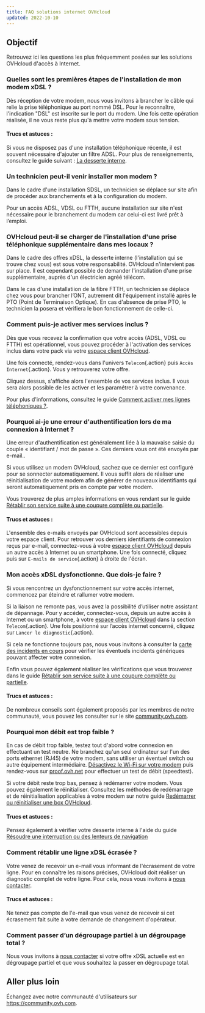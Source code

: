 ```yaml
---
title: FAQ solutions internet OVHcloud 
updated: 2022-10-10
---
```


## Objectif

Retrouvez ici les questions les plus fréquemment posées sur les solutions OVHcloud d'accès à Internet.

### Quelles sont les premières étapes de l'installation de mon modem xDSL ?

Dès réception de votre modem, nous vous invitons à brancher le câble qui relie la prise téléphonique au port nommé DSL. Pour le reconnaître, l'indication "DSL" est inscrite sur le port du modem. Une fois cette opération réalisée, il ne vous reste plus qu'à mettre votre modem sous tension. 

#### Trucs et astuces :

Si vous ne disposez pas d'une installation téléphonique récente, il est souvent nécessaire d'ajouter un filtre ADSL. Pour plus de renseignements, consultez le guide suivant : [La desserte interne](/pages/web_cloud/internet/internet_access/la_desserte_interne).

### Un technicien peut-il venir installer mon modem ?

Dans le cadre d'une installation SDSL, un technicien se déplace sur site afin de procéder aux branchements et à la configuration du modem.

Pour un accès ADSL, VDSL ou FTTH, aucune installation sur site n'est nécessaire pour le branchement du modem car celui-ci est livré prêt à l’emploi.

### OVHcloud peut-il se charger de l'installation d'une prise téléphonique supplémentaire dans mes locaux ? 

Dans le cadre des offres xDSL, la desserte interne (l'installation qui se trouve chez vous) est sous votre responsabilité. OVHcloud n'intervient pas sur place. Il est cependant possible de demander l'installation d'une prise supplémentaire, auprès d'un électricien agréé télécom.

Dans le cas d'une installatiion de la fibre FTTH, un technicien se déplace chez vous pour brancher l’ONT, autrement dit l'équipement installé après le PTO (Point de Terminaison Optique). En cas d'absence de prise PTO, le technicien la posera et vérifiera le bon fonctionnement de celle-ci.

### Comment puis-je activer mes services inclus ?

Dès que vous recevez la confirmation que votre accès (ADSL, VDSL ou FTTH) est opérationnel, vous pouvez procéder à l'activation des services inclus dans votre pack via votre [espace client OVHcloud](https://www.ovh.com/auth/?action=gotomanager&from=https://www.ovh.com/fr/&ovhSubsidiary=fr).

Une fois connecté, rendez-vous dans l'univers `Telecom`{.action} puis `Accès Internet`{.action}. Vous y retrouverez votre offre.

Cliquez dessus, s'affiche alors l'ensemble de vos services inclus. Il vous sera alors possible de les activer et les paramétrer à votre convenance.

Pour plus d'informations, consultez le guide [Comment activer mes lignes téléphoniques ?](/pages/web_cloud/internet/internet_access/comment_activer_mes_lignes_telephoniques_offre_adsl_vdsl).

### Pourquoi ai-je une erreur d'authentification lors de ma connexion à Internet ?

Une erreur d'authentification est généralement liée à la mauvaise saisie du couple « identifiant / mot de passe ». Ces derniers vous ont été envoyés par e-mail..

Si vous utilisez un modem OVHcloud, sachez que ce dernier est configuré pour se sonnecter automatiquement. Il vous suffit alors de réaliser une réinitialisation de votre modem afin de générer de nouveaux identifiants qui seront automatiquement pris en compte par votre modem.

Vous trouverez de plus amples informations en vous rendant sur le guide [Rétablir son service suite à une coupure complète ou partielle](/pages/web_cloud/internet/internet_access/interruption_de_service).

#### Trucs et astuces : 

L'ensemble des e-mails envoyés par OVHcloud sont accessibles depuis votre espace client. Pour retrouver vos derniers identifiants de connexion reçus par e-mail, connectez-vous à votre [espace client OVHcloud](https://www.ovh.com/auth/?action=gotomanager&from=https://www.ovh.com/fr/&ovhSubsidiary=fr) depuis un autre accès à Internet ou un smartphone. Une fois connecté, cliquez puis sur `E-mails de service`{.action} à droite de l'écran.

### Mon accès xDSL dysfonctionne. Que dois-je faire ?

Si vous rencontrez un dysfonctionnement sur votre accès internet, commencez par éteindre et rallumer votre modem. 

Si la liaison ne remonte pas, vous avez la possibilité d’utiliser notre assistant de dépannage. Pour y accéder, connectez-vous, depuis un autre accès à Internet ou un smartphone, à votre [espace client OVHcloud](https://www.ovh.com/auth/?action=gotomanager&from=https://www.ovh.com/fr/&ovhSubsidiary=fr) dans la section `Telecom`{.action}. Une fois positionné sur l’accès internet concerné, cliquez sur `Lancer le diagnostic`{.action}. 

Si cela ne fonctionne toujours pas, nous vous invitons à consulter la [carte des incidents en cours](https://www.ovhtelecom.fr/xdsl/incident/#/) pour vérifier les éventuels incidents génériques pouvant affecter votre connexion.

Enfin vous pouvez également réaliser les vérifications que vous trouverez dans le guide [Rétablir son service suite à une coupure complète ou partielle](/pages/web_cloud/internet/internet_access/interruption_de_service).

#### Trucs et astuces :

De nombreux conseils sont également proposés par les membres de notre communauté, vous pouvez les consulter sur le site [community.ovh.com](https://community.ovh.com/).

### Pourquoi mon débit est trop faible ?

En cas de débit trop faible, testez tout d'abord votre connexion en effectuant un test neutre. Ne branchez qu'un seul ordinateur sur l'un des ports ethernet (RJ45) de votre modem, sans utiliser un éventuel switch ou autre équipement intermédiaire. [Désactivez le Wi-Fi sur votre modem](/pages/web_cloud/internet/internet_access/configuration_du_modem_a_partir_de_votre_espace_client#22-configuration-generale) puis rendez-vous sur [proof.ovh.net](https://proof.ovh.net/) pour effectuer un test de débit (speedtest).

Si votre débit reste trop bas, pensez à redémarrer votre modem. Vous pouvez également le réinitialiser. Consultez les méthodes de redémarrage et de réinitialisation applicables à votre modem sur notre guide [Redémarrer ou réinitialiser une box OVHcloud](/pages/web_cloud/internet/internet_access/restart_reboot_modem).

#### Trucs et astuces :

Pensez également à vérifier votre desserte interne à l'aide du guide [Résoudre une interruption ou des lenteurs de navigation](/pages/web_cloud/internet/internet_access/resoudre-interruption-lenteurs-navigation)

### Comment rétablir une ligne xDSL écrasée ?

Votre venez de recevoir un e-mail vous informant de l'écrasement de votre ligne. Pour en connaître les raisons précises, OVHcloud doit réaliser un diagnostic complet de votre ligne. Pour cela, nous vous invitons à [nous contacter](https://www.ovh.com/fr/support/nous-contacter/moyens-de-contact.xml).

#### Trucs et astuces :

Ne tenez pas compte de l'e-mail que vous venez de recevoir si cet écrasement fait suite à votre demande de changement d'opérateur.

### Comment passer d’un dégroupage partiel à un dégroupage total ? <a name="degroupage"></a>

Nous vous invitons à [nous contacter](https://www.ovh.com/fr/support/nous-contacter/moyens-de-contact.xml) si votre offre xDSL actuelle est en dégroupage partiel et que vous souhaitez la passer en dégroupage total.

## Aller plus loin

Échangez avec notre communauté d'utilisateurs sur <https://community.ovh.com>.
